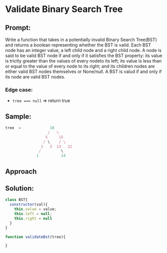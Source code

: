 # Validate Binary Search Tree

## Prompt:
 Write a function that takes in a potentially invalid Binary Search Tree(BST) and returns a boolean representing whether the BST is valid.
 Each BST node has an integer value, a left child node and a right child node. A node is said to be valid BST node if and only if it satisfies the BST property: its value is trictly greater than the values of every nodeto its left; its value is less than or equal to the value of every node to its right; and its children nodes are either valid BST nodes themselves or None/null.
 A BST is valud if and only if its node are valid BST nodes.

### Edge case:
- `tree === null` => return true
 ## Sample:
 ```js
 tree  =             10
                    /   \
                   5     15
                  / \    / \
                 2   5  13   22
                /         \
               1          14
 ```
## Approach

## Solution:

```js
class BST{
  constructor(val){
    this.value = value;
    this.left = null;
    this.right = null
  }
}

function validateBst(tree){

}


```
